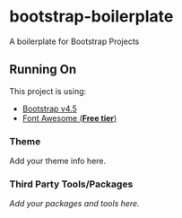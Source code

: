 # bootstrap-boilerplate
A boilerplate for Bootstrap Projects
## Running On
This project is using:
- [Bootstrap v4.5](https://getbootstrap.com/docs/4.5/getting-started/introduction/)
- [Font Awesome (**Free tier**)](https://fontawesome.com/icons?d=gallery&p=2&m=free)
### Theme
Add your theme info here.
### Third Party Tools/Packages
_Add your packages and tools here._






